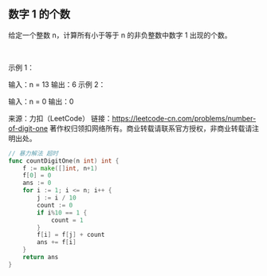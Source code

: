 ## 数字 1 的个数
给定一个整数 n，计算所有小于等于 n 的非负整数中数字 1 出现的个数。

 

示例 1：

输入：n = 13
输出：6
示例 2：

输入：n = 0
输出：0

来源：力扣（LeetCode）
链接：https://leetcode-cn.com/problems/number-of-digit-one
著作权归领扣网络所有。商业转载请联系官方授权，非商业转载请注明出处。
```go
// 暴力解法 超时
func countDigitOne(n int) int {
	f := make([]int, n+1)
	f[0] = 0
	ans := 0
	for i := 1; i <= n; i++ {
		j := i / 10
		count := 0
		if i%10 == 1 {
			count = 1
		}
		f[i] = f[j] + count
		ans += f[i]
	}
	return ans
}
```
